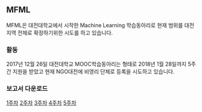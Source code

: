 ## MFML

MFML은 대전대학교에서 시작한 Machine Learning 학습동아리로 현재 범위를 대전지역 전체로 확장하기위한 시도를 하고 있습니다.

### 활동 

2017년 12월 26일 대전대학교 MOOC학습동아리는 형태로 2018년 1월 28일까지 5주간 지원을 받았고 현재 NGO대전에 비영리 단체로 등록을 시도하고 있습니다. 

### 보고서 다운로드

[1주차](https://drive.google.com/file/d/12UwSoc_JocjBR-xm08T87JILwl6AGnQB/view?usp=sharing)
[2주차](https://drive.google.com/file/d/1ESyZvI0chepd5BSSFU6d0dUQ_KNThH3e/view?usp=sharing)
[3주차](https://drive.google.com/file/d/1q-xRdC1yR9g4AoYffo0p_zay5FP2K0Op/view?usp=sharing)
[4주차](https://drive.google.com/file/d/1VsTtoaeZNb30dXfwxJYykW3QyDVVeSO-/view?usp=sharing)
[5주차](https://drive.google.com/file/d/1goUXm0knQvGW-EcA2n9CQOwQIvRz8Ank/view?usp=sharing)
